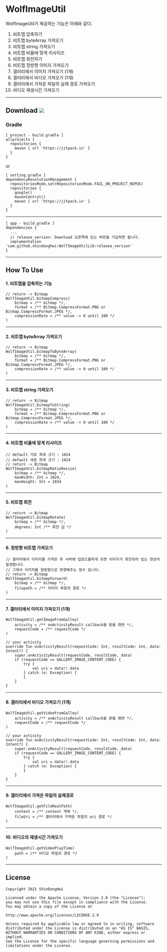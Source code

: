 WolfImageUtil
=====

WolfImageUtil가 제공하는 기능은 아래와 같다.
1. 비트맵 압축하기
2. 비트맵 byteArray 가져오기
3. 비트맵 string 가져오기
4. 비트맵 비율에 맞게 리사이즈
5. 비트맵 회전하기
6. 비트맵 정방향 이미지 가져오기
7. 갤러리에서 이미지 가져오기 (1개)
8. 갤러리에서 비디오 가져오기 (1개)
9. 갤러리에서 가져온 파일의 실제 경로 가져오기
10. 비디오 재생시간 가져오기

------------------------------------------------------

Download [![](https://jitpack.io/v/shindonghwi/WolfImageUtilLib.svg)](https://jitpack.io/#shindonghwi/WolfImageUtilLib)
--------

### Gradle
```
[ project - build.gradle ]
allprojects {
  repositories {
    maven { url 'https://jitpack.io' }
  }
}
```
or 
```
[ setting.gradle ]
dependencyResolutionManagement {
  repositoriesMode.set(RepositoriesMode.FAIL_ON_PROJECT_REPOS)
  repositories {
    google()
    mavenCentral()
    maven { url 'https://jitpack.io' }
  }
}
```
------------------------------------------------------
```
[ app - build.gradle ]
dependencies {
  ...
  // release_version: Download 오른쪽에 있는 버전을 기입하면 됩니다.
  implementation 'com.github.shindonghwi:WolfImageUtilLib:release_version'
}
```
------------------------------------------------------

## How To Use

#### 1. 비트맵을 압축하는 기능
```
// return -> Bitmap
WolfImageUtil.bitmapCompress(
    bitmap = /** bitmap */,
    format = /** Bitmap.CompressFormat.PNG or Bitmap.CompressFormat.JPEG */,
    compressionRate = /** value -> 0 until 100 */
)
```
------------------------------------------------------
#### 2. 비트맵 byteArray 가져오기
```
// return -> Bitmap
WolfImageUtil.bitmapToByteArray(
    bitmap = /** bitmap */,
    format = /** Bitmap.CompressFormat.PNG or Bitmap.CompressFormat.JPEG */,
    compressionRate = /** value -> 0 until 100 */
)
```
------------------------------------------------------
#### 3. 비트맵 string 가져오기
```
// return -> Bitmap
WolfImageUtil.bitmapToString(
    bitmap = /** bitmap */,
    format = /** Bitmap.CompressFormat.PNG or Bitmap.CompressFormat.JPEG */,
    compressionRate = /** value -> 0 until 100 */
)
```
------------------------------------------------------
#### 4. 비트맵 비율에 맞게 리사이즈
```
// default 가로 최대 크기 : 1024
// default 세로 최대 크기 : 1024
// return -> Bitmap
WolfImageUtil.bitmapRatioResize(
    bitmap = /** bitmap */,
    maxWidth: Int = 1024,
    maxHeight: Int = 1024
)
```
------------------------------------------------------
#### 5. 비트맵 회전
```
// return -> Bitmap
WolfImageUtil.bitmapRotate(
    bitmap = /** bitmap */,
    degrees: Int /** 회전 값 */
)
```
------------------------------------------------------
#### 6. 정방향 비트맵 가져오기
```
// 갤러리에서 이미지를 가져온 후 서버에 업로드를하게 되면 이미지가 회전되어 있는 현상이 발생합니다.
// 그래서 이미지를 정방향으로 변경해주는 함수 입니다.
// return -> Bitmap
WolfImageUtil.bitmapForward(
    bitmap = /** bitmap */,
    filepath = /** 이미지 파일의 경로 */
)
```
------------------------------------------------------
#### 7. 갤러리에서 이미지 가져오기 (1개)
```
WolfImageUtil.getImageFromGalley(
    activity = /** onActivityResult callback을 받을 화면 */,
    requestCode = /** requestCode */
)
```
```
// your activity
override fun onActivityResult(requestCode: Int, resultCode: Int, data: Intent?) {
    super.onActivityResult(requestCode, resultCode, data)
    if (requestCode == GALLERY_IMAGE_CONTENT_CODE) {
        try {
            val uri = data!!.data
        } catch (e: Exception) {
        }
    }
}
```
------------------------------------------------------
#### 8. 갤러리에서 비디오 가져오기 (1개)
```
WolfImageUtil.getVideoFromGalley(
    activity = /** onActivityResult callback을 받을 화면 */,
    requestCode = /** requestCode */
)
```
```
// your activity
override fun onActivityResult(requestCode: Int, resultCode: Int, data: Intent?) {
    super.onActivityResult(requestCode, resultCode, data)
    if (requestCode == GALLERY_IMAGE_CONTENT_CODE) {
        try {
            val uri = data!!.data
        } catch (e: Exception) {
        }
    }
}
```
------------------------------------------------------
#### 9. 갤러리에서 가져온 파일의 실제경로
``` 
WolfImageUtil.getFileRealPath(
    context = /** context 객체 */,
    fileUri = /** 갤러리에서 가져온 파일의 uri 경로 */
)
```
------------------------------------------------------
#### 10. 비디오의 재생시간 가져오기
``` 
WolfImageUtil.getVideoPlayTime(
    path = /** 비디오 파일의 경로 */
)
```
------------------------------------------------------
## License 
```
Copyright 2021 ShinDongHwi

Licensed under the Apache License, Version 2.0 (the "License");
you may not use this file except in compliance with the License.
You may obtain a copy of the License at

http://www.apache.org/licenses/LICENSE-2.0

Unless required by applicable law or agreed to in writing, software
distributed under the License is distributed on an "AS IS" BASIS,
WITHOUT WARRANTIES OR CONDITIONS OF ANY KIND, either express or implied.
See the License for the specific language governing permissions and
limitations under the License.

